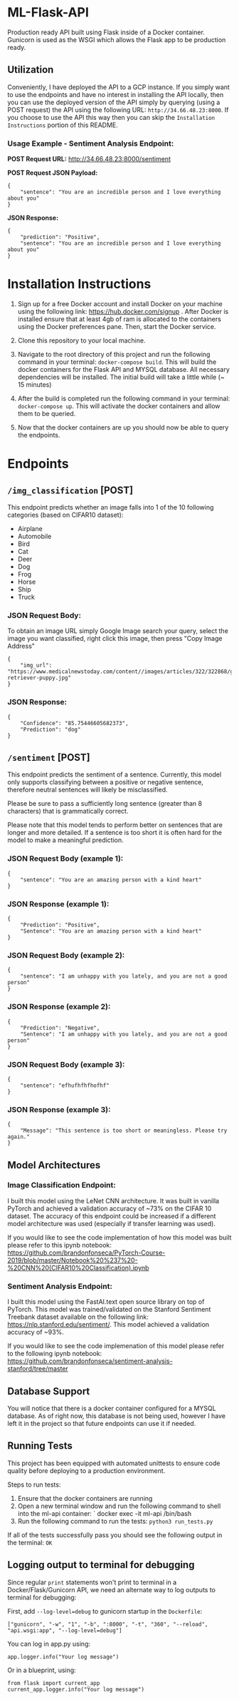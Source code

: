 # ML-Flask-API
Production ready API built using Flask inside of a Docker container. Gunicorn is used as the WSGI which allows the Flask app to be production ready.

## Utilization

Conveniently, I have deployed the API to a GCP instance. If you simply want to use the endpoints and have no interest in installing the API locally, then you can use the deployed version of the API simply by querying (using a POST request) the API using the following URL: `http://34.66.48.23:8000`. If you choose to use the API this way then you can skip the `Installation Instructions` portion of this README.

### Usage Example - Sentiment Analysis Endpoint:

**POST Request URL:** http://34.66.48.23:8000/sentiment

**POST Request JSON Payload:**
```
{
    "sentence": "You are an incredible person and I love everything about you"
}
``` 

**JSON Response:**

```
{
    "prediction": "Positive",
    "sentence": "You are an incredible person and I love everything about you"
}
```


# Installation Instructions

1. Sign up for a free Docker account and install Docker on your machine using the following link:
https://hub.docker.com/signup . After Docker is installed ensure that at least 4gb of ram is allocated to the containers using the Docker preferences pane. Then, start the Docker service.

2. Clone this repository to your local machine.
3. Navigate to the root directory of this project and run the following command in your terminal: `docker-compose build`. This will build the docker containers for the Flask API and MYSQL database. All necessary dependencies will be installed. The initial build will take a little while (~ 15 minutes)
4. After the build is completed run the following command in your terminal: `docker-compose up`. This will activate the docker containers and allow them to be queried.
5. Now that the docker containers are up you should now be able to query the endpoints.

# Endpoints

## `/img_classification` [POST]

This endpoint predicts whether an image falls into 1 of the 10 following categories (based on CIFAR10 dataset):

* Airplane
* Automobile
* Bird
* Cat
* Deer
* Dog
* Frog
* Horse
* Ship
* Truck

### JSON Request Body:

To obtain an image URL simply Google Image search your query, select the image you want classified, right click this image, then press "Copy Image Address"
```
{
    "img_url": "https://www.medicalnewstoday.com/content//images/articles/322/322868/golden-retriever-puppy.jpg"
}
```

### JSON Response:
```
{
    "Confidence": "85.75446605682373",
    "Prediction": "dog"
}
```

## `/sentiment` [POST]

This endpoint predicts the sentiment of a sentence. Currently, this model only supports classifying between a positive or negative sentence, therefore neutral sentences will likely be misclassified.

Please be sure to pass a sufficiently long sentence (greater than 8 characters) that is grammatically correct.

Please note that this model tends to perform better on sentences that are longer and more detailed. If a sentence is too short it is often hard for the model to make a meaningful prediction.

 

### JSON Request Body (example 1):

```
{
    "sentence": "You are an amazing person with a kind heart"
}
```

### JSON Response (example 1):
```
{
    "Prediction": "Positive",
    "Sentence": "You are an amazing person with a kind heart"
}
```

### JSON Request Body (example 2):

```
{
    "sentence": "I am unhappy with you lately, and you are not a good person"
}
```

### JSON Response (example 2):
```
{
    "Prediction": "Negative",
    "Sentence": "I am unhappy with you lately, and you are not a good person"
}
```

### JSON Request Body (example 3):

```
{
    "sentence": "efhufhfhfhofhf"
}
```

### JSON Response (example 3):
```
{
    "Message": "This sentence is too short or meaningless. Please try again."
}
```

## Model Architectures

### Image Classification Endpoint:

I built this model using the LeNet CNN architecture. It was built in vanilla PyTorch and achieved a validation accuracy of ~73% on the CIFAR 10 dataset. The accuracy of this endpoint could be increased if a different model architecture was used (especially if transfer learning was used).

If you would like to see the code implementation of how this model was built please refer to this ipynb notebook:
https://github.com/brandonfonseca/PyTorch-Course-2019/blob/master/Notebook%20%237%20-%20CNN%20(CIFAR10%20Classification).ipynb
 
### Sentiment Analysis Endpoint:

I built this model using the FastAI.text open source library on top of PyTorch. This model was trained/validated on the Stanford Sentiment Treebank dataset available on the following link: https://nlp.stanford.edu/sentiment/.
This model achieved a validation accuracy of ~93%.

If you would like to see the code implemenation of this model please refer to the following ipynb notebook:
https://github.com/brandonfonseca/sentiment-analysis-stanford/tree/master

## Database Support

You will notice that there is a docker container configured for a MYSQL database. As of right now, this database is not being used, however I have left it in the project so that future endpoints can use it if needed.

## Running Tests

This project has been equipped with automated unittests to ensure code quality before deploying to a production environment. 

Steps to run tests:

1. Ensure that the docker containers are running
2. Open a new terminal window and run the following command to shell into the ml-api container: ` docker exec -it ml-api /bin/bash
3. Run the following command to run the tests: `python3 run_tests.py`

If all of the tests successfully pass you should see the following output in the terminal: `OK`

## Logging output to terminal for debugging

Since regular `print` statements won't print to terminal in a Docker/Flask/Gunicorn API, we need an alternate way to log outputs to terminal for debugging:


First, add `--log-level=debug` to gunicorn startup in the `Dockerfile`:
```
["gunicorn", "-w", "1", "-b", ":8000", "-t", "360", "--reload", "api.wsgi:app", "--log-level=debug"] 
```
You can log in app.py using:
```
app.logger.info("Your log message")
```

Or in a blueprint, using:
```
from flask import current_app
current_app.logger.info("Your log message")
```
